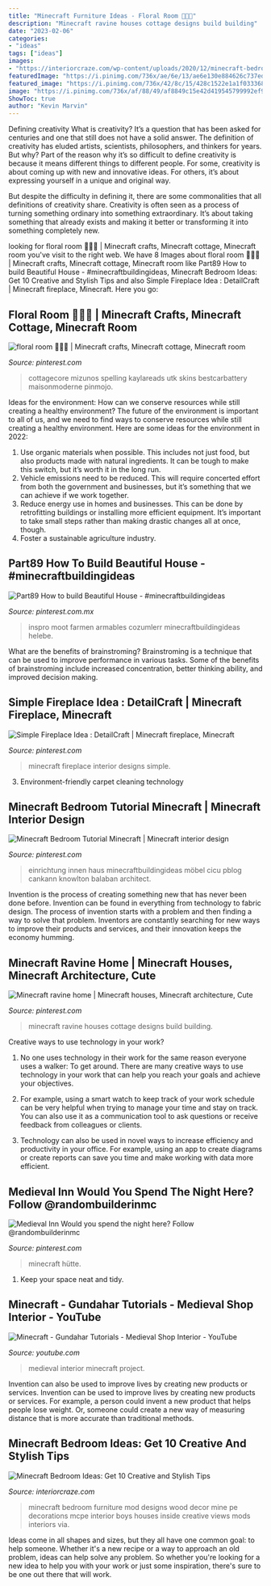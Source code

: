 ```yaml
---
title: "Minecraft Furniture Ideas - Floral Room 💐🍃🌼"
description: "Minecraft ravine houses cottage designs build building"
date: "2023-02-06"
categories:
- "ideas"
tags: ["ideas"]
images:
- "https://interiorcraze.com/wp-content/uploads/2020/12/minecraft-bedroom-ideas-5.jpg"
featuredImage: "https://i.pinimg.com/736x/ae/6e/13/ae6e130e884626c737ed0813ac5ab71f.jpg"
featured_image: "https://i.pinimg.com/736x/42/8c/15/428c1522e1a1f033368204adbde30b66.jpg"
image: "https://i.pinimg.com/736x/af/88/49/af8849c15e42d419545799992ef9630a.jpg"
ShowToc: true
author: "Kevin Marvin"
---
```



Defining creativity
What is creativity? It’s a question that has been asked for centuries and one that still does not have a solid answer. The definition of creativity has eluded artists, scientists, philosophers, and thinkers for years. But why?
Part of the reason why it’s so difficult to define creativity is because it means different things to different people. For some, creativity is about coming up with new and innovative ideas. For others, it’s about expressing yourself in a unique and original way.

But despite the difficulty in defining it, there are some commonalities that all definitions of creativity share. Creativity is often seen as a process of turning something ordinary into something extraordinary. It’s about taking something that already exists and making it better or transforming it into something completely new.

	

		
looking for floral room 💐🍃🌼 | Minecraft crafts, Minecraft cottage, Minecraft room you've visit to the right web. We have 8 Images about floral room 💐🍃🌼 | Minecraft crafts, Minecraft cottage, Minecraft room like Part89 How to build Beautiful House - #minecraftbuildingideas, Minecraft Bedroom Ideas: Get 10 Creative and Stylish Tips and also Simple Fireplace Idea : DetailCraft | Minecraft fireplace, Minecraft. Here you go:
		
    
## Floral Room 💐🍃🌼 | Minecraft Crafts, Minecraft Cottage, Minecraft Room

<img loading=lazy src="https://i.pinimg.com/736x/de/97/8e/de978e77b09596b40cb09530fdccd928.jpg" onerror="this.onerror=null;this.src='https://tse3.mm.bing.net/th?id=OIP.OhIvrEBH5iaCORpu1US3XgHaIO&amp;pid=15.1';" alt="floral room 💐🍃🌼 | Minecraft crafts, Minecraft cottage, Minecraft room">

_Source: pinterest.com_

>cottagecore mizunos spelling kaylareads utk skins bestcarbattery maisonmoderne pinmojo. 

	

Ideas for the environment: How can we conserve resources while still creating a healthy environment?
The future of the environment is important to all of us, and we need to find ways to conserve resources while still creating a healthy environment. Here are some ideas for the environment in 2022: 
1. Use organic materials when possible. This includes not just food, but also products made with natural ingredients. It can be tough to make this switch, but it’s worth it in the long run. 
2. Vehicle emissions need to be reduced. This will require concerted effort from both the government and businesses, but it’s something that we can achieve if we work together. 
3. Reduce energy use in homes and businesses. This can be done by retrofitting buildings or installing more efficient equipment. It’s important to take small steps rather than making drastic changes all at once, though. 
4. Foster a sustainable agriculture industry.

    
## Part89 How To Build Beautiful House - #minecraftbuildingideas

<img loading=lazy src="https://i.pinimg.com/736x/ae/6e/13/ae6e130e884626c737ed0813ac5ab71f.jpg" onerror="this.onerror=null;this.src='https://tse1.mm.bing.net/th?id=OIP.P-SJECwLNF2YHkj1eItdcAHaNK&amp;pid=15.1';" alt="Part89 How to build Beautiful House - #minecraftbuildingideas">

_Source: pinterest.com.mx_

>inspro moot farmen armables cozumlerr minecraftbuildingideas helebe. 

	

What are the benefits of brainstroming?
Brainstroming is a technique that can be used to improve performance in various tasks. Some of the benefits of brainstroming include increased concentration, better thinking ability, and improved decision making.

    
## Simple Fireplace Idea : DetailCraft | Minecraft Fireplace, Minecraft

<img loading=lazy src="https://i.pinimg.com/736x/86/fe/f8/86fef8f8f618a9b870739f236b992ef7.jpg" onerror="this.onerror=null;this.src='https://tse1.mm.bing.net/th?id=OIP.7mOuTv117aqLTS757Inl0wHaD7&amp;pid=15.1';" alt="Simple Fireplace Idea : DetailCraft | Minecraft fireplace, Minecraft">

_Source: pinterest.com_

>minecraft fireplace interior designs simple. 

	

3. Environment-friendly carpet cleaning technology 

    
## Minecraft Bedroom Tutorial Minecraft | Minecraft Interior Design

<img loading=lazy src="https://i.pinimg.com/736x/af/88/49/af8849c15e42d419545799992ef9630a.jpg" onerror="this.onerror=null;this.src='https://tse1.mm.bing.net/th?id=OIP.PY6HzuRZhpFvr7LTimPE0QHaD0&amp;pid=15.1';" alt="Minecraft Bedroom Tutorial Minecraft | Minecraft interior design">

_Source: pinterest.com_

>einrichtung innen haus minecraftbuildingideas möbel cicu pblog cankann knowlton balaban architect. 

	

Invention is the process of creating something new that has never been done before. Invention can be found in everything from technology to fabric design. The process of invention starts with a problem and then finding a way to solve that problem. Inventors are constantly searching for new ways to improve their products and services, and their innovation keeps the economy humming.

    
## Minecraft Ravine Home | Minecraft Houses, Minecraft Architecture, Cute

<img loading=lazy src="https://i.pinimg.com/736x/44/98/01/449801746f1a7619ea5cf647b0103435.jpg" onerror="this.onerror=null;this.src='https://tse4.mm.bing.net/th?id=OIP.hhsPMb2o7g5DVcQexMJlPwHaGu&amp;pid=15.1';" alt="Minecraft ravine home | Minecraft houses, Minecraft architecture, Cute">

_Source: pinterest.com_

>minecraft ravine houses cottage designs build building. 

	

Creative ways to use technology in your work?
1. No one uses technology in their work for the same reason everyone uses a walker: To get around. There are many creative ways to use technology in your work that can help you reach your goals and achieve your objectives.
2. For example, using a smart watch to keep track of your work schedule can be very helpful when trying to manage your time and stay on track. You can also use it as a communication tool to ask questions or receive feedback from colleagues or clients.

3. Technology can also be used in novel ways to increase efficiency and productivity in your office. For example, using an app to create diagrams or create reports can save you time and make working with data more efficient.


    
## Medieval Inn Would You Spend The Night Here? Follow @randombuilderinmc

<img loading=lazy src="https://i.pinimg.com/736x/42/8c/15/428c1522e1a1f033368204adbde30b66.jpg" onerror="this.onerror=null;this.src='https://tse4.mm.bing.net/th?id=OIP.ffkslDQq9JCRgQisDneJAAHaHa&amp;pid=15.1';" alt="Medieval Inn Would you spend the night here? Follow @randombuilderinmc">

_Source: pinterest.com_

>minecraft hütte. 

	

1. Keep your space neat and tidy.

    
## Minecraft - Gundahar Tutorials - Medieval Shop Interior - YouTube

<img loading=lazy src="https://i.ytimg.com/vi/gGqX8ywIQBQ/maxresdefault.jpg" onerror="this.onerror=null;this.src='https://tse4.mm.bing.net/th?id=OIP.7gCwgytLzBOv7a8Yw073FwHaEK&amp;pid=15.1';" alt="Minecraft - Gundahar Tutorials - Medieval Shop Interior - YouTube">

_Source: youtube.com_

>medieval interior minecraft project. 

	

Invention can also be used to improve lives by creating new products or services.
Invention can be used to improve lives by creating new products or services. For example, a person could invent a new product that helps people lose weight. Or, someone could create a new way of measuring distance that is more accurate than traditional methods.

    
## Minecraft Bedroom Ideas: Get 10 Creative And Stylish Tips

<img loading=lazy src="https://interiorcraze.com/wp-content/uploads/2020/12/minecraft-bedroom-ideas-5.jpg" onerror="this.onerror=null;this.src='https://tse4.mm.bing.net/th?id=OIP.rCZWLsggWqNJFAZYhhIhXgHaD0&amp;pid=15.1';" alt="Minecraft Bedroom Ideas: Get 10 Creative and Stylish Tips">

_Source: interiorcraze.com_

>minecraft bedroom furniture mod designs wood decor mine pe decorations mcpe interior boys houses inside creative views mods interiors via. 

	

Ideas come in all shapes and sizes, but they all have one common goal: to help someone. Whether it's a new recipe or a way to approach an old problem, ideas can help solve any problem. So whether you're looking for a new idea to help you with your work or just some inspiration, there's sure to be one out there that will work.

